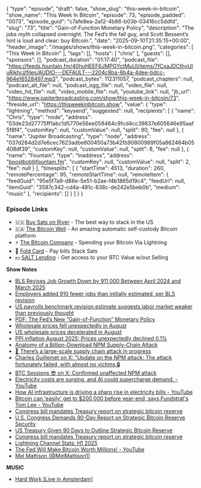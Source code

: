 {
  "type": "episode",
  "draft": false,
  "show_slug": "this-week-in-bitcoin",
  "show_name": "This Week In Bitcoin",
  "episode": 73,
  "episode_padded": "0073",
  "episode_guid": "c7afe8ea-2a12-4b86-b03b-03416cc5ddfd",
  "slug": "73",
  "title": "Gain-of-Function Monetary Policy",
  "description": "The jobs myth collapsed overnight. The Fed’s the fall guy, and Scott Bessent’s hint is loud and clear: buy Bitcoin.",
  "date": "2025-09-10T21:35:15+00:00",
  "header_image": "/images/shows/this-week-in-bitcoin.png",
  "categories": [
    "This Week In Bitcoin"
  ],
  "tags": [],
  "hosts": [
    "chris"
  ],
  "guests": [],
  "sponsors": [],
  "podcast_duration": "01:17:40",
  "podcast_file": "https://feeds.fountain.fm/40huHEEF6JMPGYctMuUI/items/7fCxaJDCthyUIuRjkhrJ/files/AUDIO---DEFAULT---2204c8ba-6b4a-4dee-bdcc-964e16528497.mp3",
  "podcast_bytes": 112311057,
  "podcast_chapters": null,
  "podcast_alt_file": null,
  "podcast_ogg_file": null,
  "video_file": null,
  "video_hd_file": null,
  "video_mobile_file": null,
  "youtube_link": null,
  "jb_url": "https://www.jupiterbroadcasting.com/show/this-week-in-bitcoin/73",
  "fireside_url": "https://thisweekinbitcoin.show",
  "value": {
    "type": "lightning",
    "method": "keysend",
    "suggested": null,
    "recipients": [
      {
        "name": "Chris",
        "type": "node",
        "address": "03de23d27775ff1abc1d5770e56ee058464c9fcd4cc39837e605646e95aaf5f8f4",
        "customKey": null,
        "customValue": null,
        "split": 90,
        "fee": null
      },
      {
        "name": "Jupiter Broadcasting",
        "type": "node",
        "address": "037d284d2d7e6cec7623adbe600450a73b42fb90800989f05a862464b05408df39",
        "customKey": null,
        "customValue": null,
        "split": 8,
        "fee": null
      },
      {
        "name": "Fountain",
        "type": "lnaddress",
        "address": "boostbot@fountain.fm",
        "customKey": null,
        "customValue": null,
        "split": 2,
        "fee": null
      }
    ],
    "timesplits": [
      {
        "startTime": 4513,
        "duration": 260,
        "remotePercentage": 95,
        "remoteStartTime": null,
        "remoteItem": {
          "feedGuid": "95e5f7a9-d88e-5e51-b2ae-f4b1865d19c4",
          "feedUrl": null,
          "itemGuid": "3587c342-cd4a-481c-838c-de242e5beb0b",
          "medium": "music"
        },
        "recipients": []
      }
    ]
  }
}


### Episode Links

* 🇺🇸 [Buy Sats on River](https://partner.river.com/jupiter) \- The best way to stack in the US
* 🇨🇦 [The Bitcoin Well](https://www.bitcoinwell.com/jupiter) \- An amazing automatic self-custody Bitcoin platform
* ⚡ [The Bitcoin Company](https://app.thebitcoincompany.com/signup?ref=JUPITER) \- Spending your Bitcoin Via Lightning
* 🏦 [Fold Card](https://use.foldapp.com/r/XNHPXTFC) \- Pay bills Stack Sats
* 💵 [SALT Lending](https://borrower.saltlending.com/register?referralCode=GkPQdbqWG) \- Get access to your BTC Value w/out Selling

**Show Notes**

* [BLS Revises Job Growth Down by 911,000 Between April 2024 and March 2025](https://legalinsurrection.com/2025/09/bls-revises-job-growth-down-by-911000-between-april-2024-and-march-2025/)
* [Employers added 910 fewer jobs than initially estimated, per BLS revision](https://www.hr-brew.com/stories/2025/09/10/910000-fewer-jobs-bls-revisions)
* [US payrolls benchmark revision estimate suggests labor market weaker than previously thought](https://www.reuters.com/business/us-payrolls-benchmark-revision-estimate-suggests-labor-market-weaker-than-2025-09-09/)
* [PDF: The Fed’s New “Gain-of-Function” Monetary Policy](https://www.international-economy.com/TIE_Sp25_Bessent.pdf)
* [Wholesale prices fell unexpectedly in August](https://thehill.com/business/5495567-august-wholesale-prices-deflated/)
* [US wholesale prices decelerated in August](https://www.businessreport.com/article/us-wholesale-prices-decelerated-in-august)
* [PPI inflation August 2025: Prices unexpectedly declined 0.1%](https://www.cnbc.com/2025/09/10/ppi-inflation-august-2025-.html)
* [Anatomy of a Billion-Download NPM Supply-Chain Attack](https://jdstaerk.substack.com/p/we-just-found-malicious-code-in-the)
* [🚨 There’s a large-scale supply chain attack in progress](https://x.com/P3b7_/status/1965094840959410230)
* [Charles Guillemet on X: "Update on the NPM attack: The attack fortunately failed, with almost no victims.🔒 ](https://x.com/P3b7_/status/1965336272550899932)
* [BTC Sessions 😎 on X: Confirmed unaffected NPM attack](https://x.com/BTCsessions/status/1965213302612787456?t=AoE0dwnNBhS7nZad3p5Hew)
* [Electricity costs are surging, and AI could supercharge demand. - YouTube](https://www.youtube.com/shorts/31Zljed-StM)
* [How AI infrastructure is driving a sharp rise in electricity bills - YouTube](https://www.youtube.com/watch?v=iVGTGpKpykM)
* [Bitcoin can 'easily' get to $200,000 before year-end, says Fundstrat's Tom Lee - YouTube](https://www.youtube.com/watch?v=XcyFJ6KYoL0)
* [Congress bill mandates Treasury report on strategic bitcoin reserve](https://cointelegraph.com/news/us-lawmakers-seek-treasury-report-ironing-out-details-bitcoin-reserve)
* [U.S. Congress Demands 90-Day Report on Strategic Bitcoin Reserve Security](https://finance.yahoo.com/news/u-congress-demands-90-day-115830035.html)
* [US Treasury Given 90 Days to Outline Strategic Bitcoin Reserve](https://bitbo.io/news/us-treasury-bitcoin-reserve/)
* [Congress bill mandates Treasury report on strategic bitcoin reserve](https://cointelegraph.com/news/us-lawmakers-seek-treasury-report-ironing-out-details-bitcoin-reserve)
* [Lightning Channel Stats: H1 2025](https://blog.getalby.com/lightning-channel-stats-h1-2025/)
* [The Fed Will Make Bitcoin Worth Millions! - YouTube](https://www.youtube.com/watch?v=_Uhncw2BFdA)
* [Mel Mattison (@MelMattison1)](https://x.com/MelMattison1)

**MUSIC**

* [Hard Work [Live in Amsterdam] ](https://podcastindex.org/podcast/7216277?episode=33874518605)
